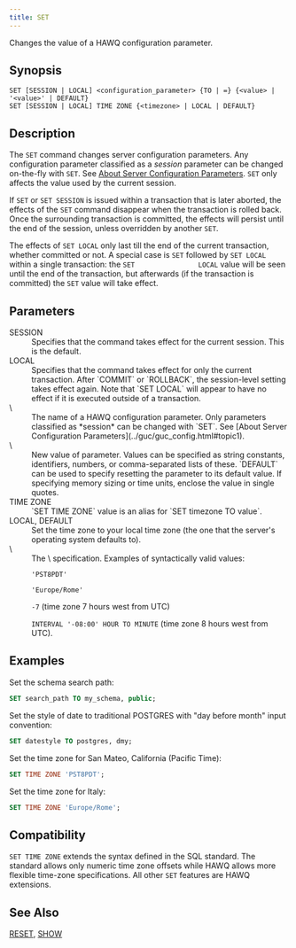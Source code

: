 ```yaml
---
title: SET
---
```


<!--
Licensed to the Apache Software Foundation (ASF) under one
or more contributor license agreements.  See the NOTICE file
distributed with this work for additional information
regarding copyright ownership.  The ASF licenses this file
to you under the Apache License, Version 2.0 (the
"License"); you may not use this file except in compliance
with the License.  You may obtain a copy of the License at

  http://www.apache.org/licenses/LICENSE-2.0

Unless required by applicable law or agreed to in writing,
software distributed under the License is distributed on an
"AS IS" BASIS, WITHOUT WARRANTIES OR CONDITIONS OF ANY
KIND, either express or implied.  See the License for the
specific language governing permissions and limitations
under the License.
-->

Changes the value of a HAWQ configuration parameter.

## Synopsis<a id="topic1__section2"></a>

``` pre
SET [SESSION | LOCAL] <configuration_parameter> {TO | =} {<value> | '<value>' | DEFAULT}
SET [SESSION | LOCAL] TIME ZONE {<timezone> | LOCAL | DEFAULT}
```

## Description<a id="topic1__section3"></a>

The `SET` command changes server configuration parameters. Any configuration parameter classified as a *session* parameter can be changed on-the-fly with `SET`. See [About Server Configuration Parameters](../guc/guc_config.html#topic1). `SET` only affects the value used by the current session.

If `SET` or `SET SESSION` is issued within a transaction that is later aborted, the effects of the `SET` command disappear when the transaction is rolled back. Once the surrounding transaction is committed, the effects will persist until the end of the session, unless overridden by another `SET`.

The effects of `SET LOCAL` only last till the end of the current transaction, whether committed or not. A special case is `SET` followed by `SET LOCAL` within a single transaction: the `SET                LOCAL` value will be seen until the end of the transaction, but afterwards (if the transaction is committed) the `SET` value will take effect.

## Parameters<a id="topic1__section4"></a>

<dt>SESSION  </dt>
<dd>Specifies that the command takes effect for the current session. This is the default.</dd>

<dt>LOCAL  </dt>
<dd>Specifies that the command takes effect for only the current transaction. After `COMMIT` or `ROLLBACK`, the session-level setting takes effect again. Note that `SET LOCAL` will appear to have no effect if it is executed outside of a transaction.</dd>

<dt> \<configuration\_parameter\>  </dt>
<dd>The name of a HAWQ configuration parameter. Only parameters classified as *session* can be changed with `SET`. See [About Server Configuration Parameters](../guc/guc_config.html#topic1).</dd>

<dt> \<value\>  </dt>
<dd>New value of parameter. Values can be specified as string constants, identifiers, numbers, or comma-separated lists of these. `DEFAULT` can be used to specify resetting the parameter to its default value. If specifying memory sizing or time units, enclose the value in single quotes.</dd>

<dt>TIME ZONE  </dt>
<dd>`SET TIME ZONE` value is an alias for `SET timezone TO                         value`.

<dt>LOCAL,  
DEFAULT  </dt>
<dd>Set the time zone to your local time zone (the one that the server's operating system defaults to).</dd>

<dt> \<timezone\>  </dt>
<dd>The \<timezone\> specification. Examples of syntactically valid values:

`'PST8PDT'`

`'Europe/Rome'`

`-7` (time zone 7 hours west from UTC)

`INTERVAL '-08:00' HOUR TO MINUTE` (time zone 8 hours west from UTC).</dd>
</dd>

## Examples<a id="topic1__section5"></a>

Set the schema search path:

``` sql
SET search_path TO my_schema, public;
```

Set the style of date to traditional POSTGRES with "day before month" input convention:

``` sql
SET datestyle TO postgres, dmy;
```

Set the time zone for San Mateo, California (Pacific Time):

``` sql
SET TIME ZONE 'PST8PDT';
```

Set the time zone for Italy:

``` sql
SET TIME ZONE 'Europe/Rome';
```

## Compatibility<a id="topic1__section6"></a>

`SET TIME ZONE` extends the syntax defined in the SQL standard. The standard allows only numeric time zone offsets while HAWQ allows more flexible time-zone specifications. All other `SET` features are HAWQ extensions.

## See Also<a id="topic1__section7"></a>

[RESET](RESET.html), [SHOW](SHOW/index.html)
